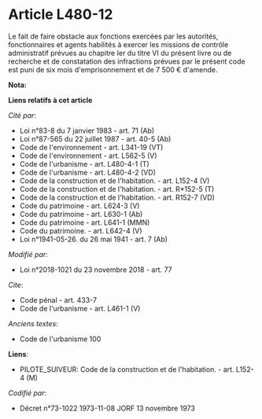 # Article L480-12

Le fait de faire obstacle aux fonctions exercées par les autorités, fonctionnaires et agents habilités à exercer les missions
de contrôle administratif prévues au chapitre Ier du titre VI du présent livre ou de recherche et de constatation des
infractions prévues par le présent code est puni de six mois d'emprisonnement et de 7 500 € d'amende.

**Nota:**



**Liens relatifs à cet article**

_Cité par_:

  - Loi n°83-8 du 7 janvier 1983 - art. 71 (Ab)
  - Loi n°87-565 du 22 juillet 1987 - art. 40-5 (Ab)
  - Code de l'environnement - art. L341-19 (VT)
  - Code de l'environnement - art. L562-5 (V)
  - Code de l'urbanisme - art. L480-4-1 (T)
  - Code de l'urbanisme - art. L480-4-2 (VD)
  - Code de la construction et de l'habitation. - art. L152-4 (V)
  - Code de la construction et de l'habitation. - art. R*152-5 (T)
  - Code de la construction et de l'habitation. - art. R152-7 (VD)
  - Code du patrimoine - art. L624-3 (V)
  - Code du patrimoine - art. L630-1 (Ab)
  - Code du patrimoine - art. L641-1 (MMN)
  - Code du patrimoine. - art. L642-4 (V)
  - Loi n°1941-05-26. du 26 mai 1941 - art. 7 (Ab)

_Modifié par_:

  - Loi n°2018-1021 du 23 novembre 2018 - art. 77

_Cite_:

  - Code pénal - art. 433-7
  - Code de l'urbanisme - art. L461-1 (V)

_Anciens textes_:

  - Code de l'urbanisme 100

**Liens**:

  - PILOTE_SUIVEUR: Code de la construction et de l'habitation. - art. L152-4 (M)

_Codifié par_:

  - Décret n°73-1022 1973-11-08 JORF 13 novembre 1973
